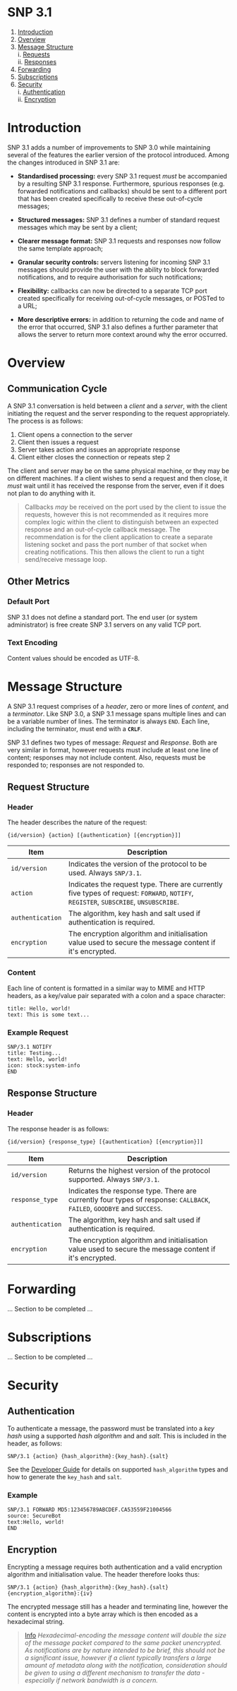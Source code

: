 # SNP 3.1

1. [Introduction](#introduction)
1. [Overview](#overview)
1. [Message Structure](#message-structure)  
   i. [Requests](#request-structure)  
   ii. [Responses](#response-structure)
1. [Forwarding](#forwarding)
1. [Subscriptions](#subscriptions)
1. [Security](#security)  
   i. [Authentication](#authentication)  
   ii. [Encryption](#encryption)

# Introduction
SNP 3.1 adds a number of improvements to SNP 3.0 while maintaining several of the features the earlier version of the protocol introduced.  Among the changes introduced in SNP 3.1 are:

* **Standardised processing:** every SNP 3.1 request _must_ be accompanied by a resulting SNP 3.1 response.  Furthermore, spurious responses (e.g. forwarded notifications and callbacks) should be sent to a different port that has been created specifically to receive these out-of-cycle messages;

* **Structured messages:** SNP 3.1 defines a number of standard request messages which may be sent by a client;

* **Clearer message format:** SNP 3.1 requests and responses now follow the same template approach;

* **Granular security controls:** servers listening for incoming SNP 3.1 messages should provide the user with the ability to block forwarded notifications, and to require authorisation for such notifications;

* **Flexibility:** callbacks can now be directed to a separate TCP port created specifically for receiving out-of-cycle messages, or POSTed to a URL;

* **More descriptive errors:** in addition to returning the code and name of the error that occurred, SNP 3.1 also defines a further parameter that allows the server to return more context around why the error occurred.

# Overview
## Communication Cycle
A SNP 3.1 conversation is held between a _client_ and a _server_, with the client initiating the request and the server responding to the request appropriately.  The process is as follows:

1. Client opens a connection to the server
1. Client then issues a request
1. Server takes action and issues an appropriate response
1. Client either closes the connection or repeats step 2

The client and server may be on the same physical machine, or they may be on different machines.  If a client wishes to send a request and then close, it _must_ wait until it has received the response from the server, even if it does not plan to do anything with it.

> Callbacks _may_ be received on the port used by the client to issue the requests, however this is not recommended as it requires more complex logic within the client to distinguish between an expected response and an out-of-cycle callback message.  The recommendation is for the client application to create a separate listening socket and pass the port number of that socket when creating notifications.  This then allows the client to run a tight send/receive message loop.

## Other Metrics

### Default Port
SNP 3.1 does not define a standard port.  The end user (or system administrator) is free create SNP 3.1 servers on any valid TCP port.

### Text Encoding
Content values should be encoded as UTF-8.

# Message Structure
A SNP 3.1 request comprises of a _header_, zero or more lines of _content_, and a _terminator_.  Like SNP 3.0, a SNP 3.1 message spans multiple lines and can be a variable number of lines.  The terminator is always `END`.  Each line, including the terminator, must end with a **`CRLF`**.

SNP 3.1 defines two types of message: _Request_ and _Response_.  Both are very similar in format, however requests must include at least one line of content; responses may not include content.  Also, requests must be responded to; responses are not responded to.

## Request Structure

### Header
The header describes the nature of the request:

    {id/version} {action} [{authentication} [{encryption}]]

|Item|Description|
|----|-----------|
|`id/version`|Indicates the version of the protocol to be used.  Always `SNP/3.1`.|
|`action`|Indicates the request type.  There are currently five types of request: `FORWARD`, `NOTIFY`, `REGISTER`, `SUBSCRIBE`, `UNSUBSCRIBE`.|
|`authentication`|The algorithm, key hash and salt used if authentication is required.|
|`encryption`|The encryption algorithm and initialisation value used to secure the message content if it's encrypted.|

### Content
Each line of content is formatted in a similar way to MIME and HTTP headers, as a key/value pair separated with a colon and a space character:

    title: Hello, world!
    text: This is some text...

### Example Request

    SNP/3.1 NOTIFY
    title: Testing...
    text: Hello, world!
    icon: stock:system-info
    END

## Response Structure

### Header
The response header is as follows:

    {id/version} {response_type} [{authentication} [{encryption}]]

|Item|Description|
|----|-----------|
|`id/version`|Returns the highest version of the protocol supported.  Always `SNP/3.1`.|
|`response_type`|Indicates the response type.  There are currently four types of response: `CALLBACK`, `FAILED`, `GOODBYE` and `SUCCESS`.|
|`authentication`|The algorithm, key hash and salt used if authentication is required.|
|`encryption`|The encryption algorithm and initialisation value used to secure the message content if it's encrypted.|

# Forwarding

... Section to be completed ...

# Subscriptions

... Section to be completed ...



# Security

## Authentication
To authenticate a message, the password must be translated into a _key hash_ using a supported _hash algorithm_ and and _salt_.  This is included in the header, as follows:

    SNP/3.1 {action} {hash_algorithm}:{key_hash}.{salt}

See the [Developer Guide](Snarl-Developer-Guide#authentication) for details on supported `hash_algorithm` types and how to generate the `key_hash` and `salt`.

### Example

    SNP/3.1 FORWARD MD5:123456789ABCDEF.CA53559F21004566
    source: SecureBot
    text:Hello, world!
    END

## Encryption
Encrypting a message requires both authentication and a valid encryption algorithm and initialisation value.  The header therefore looks thus:

    SNP/3.1 {action} {hash_algorithm}:{key_hash}.{salt} {encryption_algorithm}:{iv}

The encrypted message still has a header and terminating line, however the content is encrypted into a byte array which is then encoded as a hexadecimal string.

> [Info](http://fullphat.net/docs/icons/info.png) _Hexadecimal-encoding the message content will double the size of the message packet compared to the same packet unencrypted.  As notifications are by nature intended to be brief, this should not be a significant issue, however if a client typically transfers a large amount of metadata along with the notification, consideration should be given to using a different mechanism to transfer the data - especially if network bandwidth is a concern._


